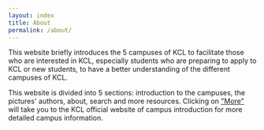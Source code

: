 ```yaml
---
layout: index
title: About
permalink: /about/
---
```


This website briefly introduces the 5 campuses of KCL to facilitate those who are interested in KCL, especially students who are preparing to apply to KCL or new students, to have a better understanding of the different campuses of KCL.

This website is divided into 5 sections: introduction to the campuses, the pictures' authors, about, search and more resources. Clicking on <a href="https://www.kcl.ac.uk/visit">"More"</a> will take you to the KCL official website of campus introduction for more detailed campus information.
